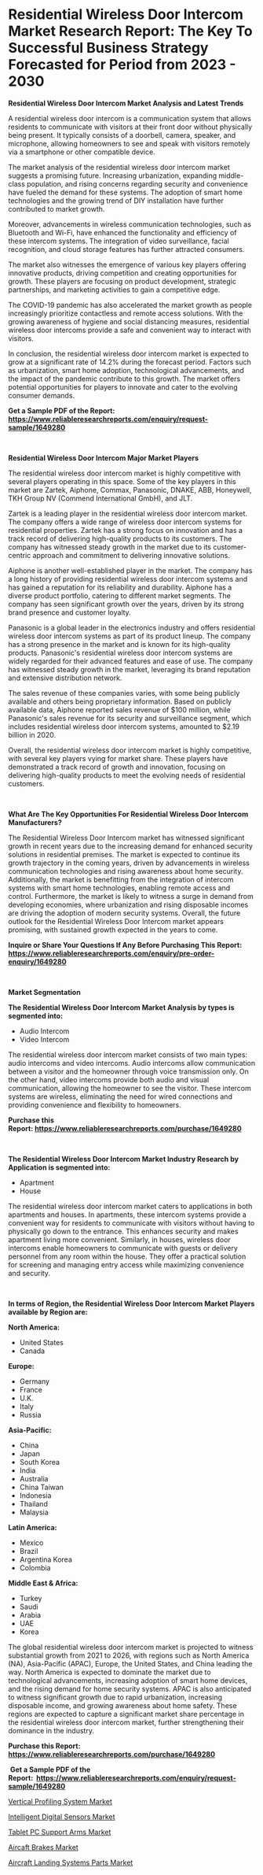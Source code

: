 <p><h1>Residential Wireless Door Intercom Market Research Report: The Key To Successful Business Strategy Forecasted for Period from 2023 - 2030</h1></p><p><strong>Residential Wireless Door Intercom Market Analysis and Latest Trends</strong></p>
<p><p>A residential wireless door intercom is a communication system that allows residents to communicate with visitors at their front door without physically being present. It typically consists of a doorbell, camera, speaker, and microphone, allowing homeowners to see and speak with visitors remotely via a smartphone or other compatible device.</p><p>The market analysis of the residential wireless door intercom market suggests a promising future. Increasing urbanization, expanding middle-class population, and rising concerns regarding security and convenience have fueled the demand for these systems. The adoption of smart home technologies and the growing trend of DIY installation have further contributed to market growth.</p><p>Moreover, advancements in wireless communication technologies, such as Bluetooth and Wi-Fi, have enhanced the functionality and efficiency of these intercom systems. The integration of video surveillance, facial recognition, and cloud storage features has further attracted consumers.</p><p>The market also witnesses the emergence of various key players offering innovative products, driving competition and creating opportunities for growth. These players are focusing on product development, strategic partnerships, and marketing activities to gain a competitive edge.</p><p>The COVID-19 pandemic has also accelerated the market growth as people increasingly prioritize contactless and remote access solutions. With the growing awareness of hygiene and social distancing measures, residential wireless door intercoms provide a safe and convenient way to interact with visitors.</p><p>In conclusion, the residential wireless door intercom market is expected to grow at a significant rate of 14.2% during the forecast period. Factors such as urbanization, smart home adoption, technological advancements, and the impact of the pandemic contribute to this growth. The market offers potential opportunities for players to innovate and cater to the evolving consumer demands.</p></p>
<p><strong>Get a Sample PDF of the Report:&nbsp; <a href="https://www.reliableresearchreports.com/enquiry/request-sample/1649280">https://www.reliableresearchreports.com/enquiry/request-sample/1649280</a></strong></p>
<p>&nbsp;</p>
<p><strong>Residential Wireless Door Intercom Major Market Players</strong></p>
<p><p>The residential wireless door intercom market is highly competitive with several players operating in this space. Some of the key players in this market are Zartek, Aiphone, Commax, Panasonic, DNAKE, ABB, Honeywell, TKH Group NV (Commend International GmbH), and JLT.</p><p>Zartek is a leading player in the residential wireless door intercom market. The company offers a wide range of wireless door intercom systems for residential properties. Zartek has a strong focus on innovation and has a track record of delivering high-quality products to its customers. The company has witnessed steady growth in the market due to its customer-centric approach and commitment to delivering innovative solutions.</p><p>Aiphone is another well-established player in the market. The company has a long history of providing residential wireless door intercom systems and has gained a reputation for its reliability and durability. Aiphone has a diverse product portfolio, catering to different market segments. The company has seen significant growth over the years, driven by its strong brand presence and customer loyalty.</p><p>Panasonic is a global leader in the electronics industry and offers residential wireless door intercom systems as part of its product lineup. The company has a strong presence in the market and is known for its high-quality products. Panasonic's residential wireless door intercom systems are widely regarded for their advanced features and ease of use. The company has witnessed steady growth in the market, leveraging its brand reputation and extensive distribution network.</p><p>The sales revenue of these companies varies, with some being publicly available and others being proprietary information. Based on publicly available data, Aiphone reported sales revenue of $100 million, while Panasonic's sales revenue for its security and surveillance segment, which includes residential wireless door intercom systems, amounted to $2.19 billion in 2020.</p><p>Overall, the residential wireless door intercom market is highly competitive, with several key players vying for market share. These players have demonstrated a track record of growth and innovation, focusing on delivering high-quality products to meet the evolving needs of residential customers.</p></p>
<p>&nbsp;</p>
<p><strong>What Are The Key Opportunities For Residential Wireless Door Intercom Manufacturers?</strong></p>
<p><p>The Residential Wireless Door Intercom market has witnessed significant growth in recent years due to the increasing demand for enhanced security solutions in residential premises. The market is expected to continue its growth trajectory in the coming years, driven by advancements in wireless communication technologies and rising awareness about home security. Additionally, the market is benefitting from the integration of intercom systems with smart home technologies, enabling remote access and control. Furthermore, the market is likely to witness a surge in demand from developing economies, where urbanization and rising disposable incomes are driving the adoption of modern security systems. Overall, the future outlook for the Residential Wireless Door Intercom market appears promising, with sustained growth expected in the years to come.</p></p>
<p><strong>Inquire or Share Your Questions If Any Before Purchasing This Report: <a href="https://www.reliableresearchreports.com/enquiry/pre-order-enquiry/1649280">https://www.reliableresearchreports.com/enquiry/pre-order-enquiry/1649280</a></strong></p>
<p>&nbsp;</p>
<p><strong>Market Segmentation</strong></p>
<p><strong>The Residential Wireless Door Intercom Market Analysis by types is segmented into:</strong></p>
<p><ul><li>Audio Intercom</li><li>Video Intercom</li></ul></p>
<p><p>The residential wireless door intercom market consists of two main types: audio intercoms and video intercoms. Audio intercoms allow communication between a visitor and the homeowner through voice transmission only. On the other hand, video intercoms provide both audio and visual communication, allowing the homeowner to see the visitor. These intercom systems are wireless, eliminating the need for wired connections and providing convenience and flexibility to homeowners.</p></p>
<p><strong>Purchase this Report:&nbsp;<a href="https://www.reliableresearchreports.com/purchase/1649280">https://www.reliableresearchreports.com/purchase/1649280</a></strong></p>
<p>&nbsp;</p>
<p><strong>The Residential Wireless Door Intercom Market Industry Research by Application is segmented into:</strong></p>
<p><ul><li>Apartment</li><li>House</li></ul></p>
<p><p>The residential wireless door intercom market caters to applications in both apartments and houses. In apartments, these intercom systems provide a convenient way for residents to communicate with visitors without having to physically go down to the entrance. This enhances security and makes apartment living more convenient. Similarly, in houses, wireless door intercoms enable homeowners to communicate with guests or delivery personnel from any room within the house. They offer a practical solution for screening and managing entry access while maximizing convenience and security.</p></p>
<p>&nbsp;</p>
<p><strong>In terms of Region, the Residential Wireless Door Intercom Market Players available by Region are:</strong></p>
<p>
    <p> <strong> North America: </strong>
        <ul>
            <li>United States</li>
            <li>Canada</li>
        </ul>
        </p> 
    <p> <strong> Europe: </strong>
        <ul>
            <li>Germany</li>
            <li>France</li>
            <li>U.K.</li>
            <li>Italy</li>
            <li>Russia</li>
        </ul>
        </p> 
    <p> <strong> Asia-Pacific: </strong>
        <ul>
            <li>China</li>
            <li>Japan</li>
            <li>South Korea</li>
            <li>India</li>
            <li>Australia</li>
            <li>China Taiwan</li>
            <li>Indonesia</li>
            <li>Thailand</li>
            <li>Malaysia</li>
        </ul>
        </p> 
    <p> <strong> Latin America: </strong>
        <ul>
            <li>Mexico</li>
            <li>Brazil</li>
            <li>Argentina Korea</li>
            <li>Colombia</li>
        </ul>
        </p> 
    <p> <strong> Middle East & Africa: </strong>
        <ul>
            <li>Turkey</li>
            <li>Saudi</li>
            <li>Arabia</li>
            <li>UAE</li>
            <li>Korea</li>
        </ul>
    </p>
    </p>
<p><p>The global residential wireless door intercom market is projected to witness substantial growth from 2021 to 2026, with regions such as North America (NA), Asia-Pacific (APAC), Europe, the United States, and China leading the way. North America is expected to dominate the market due to technological advancements, increasing adoption of smart home devices, and the rising demand for home security systems. APAC is also anticipated to witness significant growth due to rapid urbanization, increasing disposable income, and growing awareness about home safety. These regions are expected to capture a significant market share percentage in the residential wireless door intercom market, further strengthening their dominance in the industry.</p></p>
<p><strong>Purchase this Report: <a href="https://www.reliableresearchreports.com/purchase/1649280">https://www.reliableresearchreports.com/purchase/1649280</a></strong></p>
<p>&nbsp;<strong>Get a Sample PDF of the Report:&nbsp;&nbsp;<a href="https://www.reliableresearchreports.com/enquiry/request-sample/1649280">https://www.reliableresearchreports.com/enquiry/request-sample/1649280</a></strong></p>
<p><strong></strong></p>
<p><p><a href="https://github.com/santosh758595/Market-Research-Report-List-1/blob/main/vertical-profiling-system-market.md">Vertical Profiling System Market</a></p><p><a href="https://github.com/Chiragrp25/Market-Research-Report-List-1/blob/main/intelligent-digital-sensors-market.md">Intelligent Digital Sensors Market</a></p><p><a href="https://www.linkedin.com/pulse/tablet-pc-support-arms-market-size-2023-2030-global-industrial/">Tablet PC Support Arms Market</a></p><p><a href="https://medium.com/@beaublock2023/aircaft-brakes-market-size-market-outlook-and-market-forecast-2023-to-2030-cb7d1b638365">Aircaft Brakes Market</a></p><p><a href="https://medium.com/@ulicesweber/aircraft-landing-systems-parts-market-trends-forecast-and-competitive-analysis-to-2030-b1c8a069771b">Aircraft Landing Systems Parts Market</a></p></p>